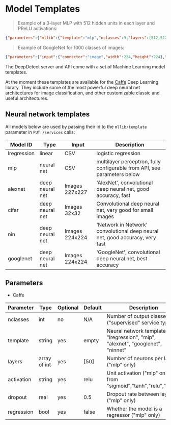 # Model Templates

> Example of a 3-layer MLP with 512 hidden units in each layer and PReLU activations:

```json
{"parameters":{"mllib":{"template":"mlp","nclasses":9,"layers":[512,512,512],"activation":"PReLU","nclasses":9}}
```

> Example of GoogleNet for 1000 classes of images:

```json
{"parameters":{"input":{"connector":"image","width":224,"height":224},"mllib":{"template":"googlenet","nclasses":1000}}
```

The DeepDetect server and API come with a set of Machine Learning model templates.

At the moment these templates are available for the [Caffe]() Deep Learning library. They include some of the most powerful deep neural net architectures for image classification, and other customizable classic and useful architectures.

## Neural network templates

All models below are used by passing their id to the `mllib/template` parameter in `PUT /services` calls:

Model ID | Type | Input | Description
-------- | ---- | ----- | -----------
lregression | linear | CSV | logistic regression
mlp | neural net | CSV | multilayer perceptron, fully configurable from API, see parameters below
alexnet | deep neural net | Images 227x227 | 'AlexNet', convolutional deep neural net, good accuracy, fast
cifar | deep neural net | Images 32x32 | Convolutional deep neural net, very good for small images
nin | deep neural net | Images 224x224 | 'Network in Network' convolutional deep neural net, good accuracy, very fast
googlenet | deep neural net | Images 224x224 | 'GoogleNet', convolutional deep neural net, best accuracy

## Parameters

- Caffe

Parameter | Type | Optional | Default | Description
--------- | ---- | -------- | ------- | -----------
nclasses | int | no | N/A | Number of output classes ("supervised" service type)
template | string | yes | empty | Neural network template, from "lregression", "mlp", "alexnet", "googlenet", "ninnet"
layers | array of int | yes | [50] | Number of neurons per layer ("mlp" only)
activation | string | yes | relu | Unit activation ("mlp" only), from "sigmoid","tanh","relu","prelu"
dropout | real | yes | 0.5 | Dropout rate between layers ("mlp" only)
regression | bool | yes | false | Whether the model is a regressor ("mlp" only)